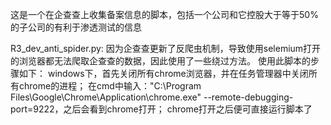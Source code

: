 这是一个在企查查上收集备案信息的脚本，包括一个公司和它控股大于等于50%的子公司的有利于渗透测试的信息



R3_dev_anti_spider.py:
    因为企查查更新了反爬虫机制，导致使用selemium打开的浏览器都无法爬取企查查的数据，因此使用了一些绕过方法。
    使用此脚本的步骤如下：
        windows下，首先关闭所有chrome浏览器，并在任务管理器中关闭所有chrome的进程；
        在cmd中输入："C:\Program Files\Google\Chrome\Application\chrome.exe" --remote-debugging-port=9222，之后会看到chrome打开；
        chrome打开之后便可直接运行脚本了
